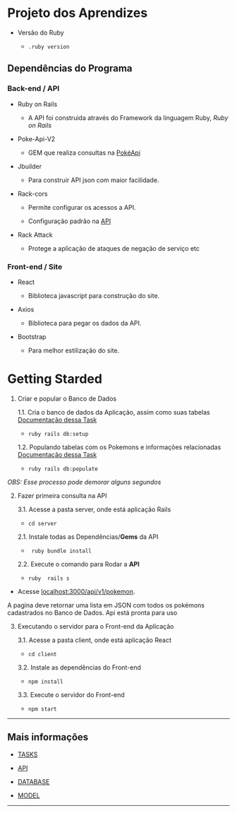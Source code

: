 
# Projeto dos Aprendizes
  

* Versão do Ruby

    -  ``` .ruby version ```  


## Dependências do Programa

### Back-end / API

* Ruby on Rails

	- A API foi construida através do Framework da linguagem Ruby, _Ruby on Rails_

* Poke-Api-V2

	- GEM que realiza consultas na [PokéApi](https://github.com/rdavid1099/poke-api-v2)

* Jbuilder

	- Para construir API json com maior facilidade.

* Rack-cors
    
	- Permite configurar os acessos a API.
        
	- Configuração padrão na [API](https://bitbucket.org/JoaoGabrielOliveira/projetoaprendizes/src/master/docs/api.md)
  
* Rack Attack

	- Protege a aplicação de ataques de negação de serviço etc

### Front-end / Site

* React

	- Biblioteca javascript para construção do site.

* Axios

	- Biblioteca para pegar os dados da API.

* Bootstrap

	- Para melhor estilização do site.

# Getting Starded

1. Criar e popular o Banco de Dados

  
    1.1. Cria o banco de dados da Aplicação, assim como suas tabelas [Documentação dessa Task](https://bitbucket.org/JoaoGabrielOliveira/projetoaprendizes/src/master/docs/tasks.md#markdown-header-setup)

    -  ``` ruby rails db:setup ```

    1.2. Populando tabelas com os Pokemons e informações relacionadas [Documentação dessa Task](https://bitbucket.org/JoaoGabrielOliveira/projetoaprendizes/src/master/docs/tasks.md#markdown-header-populate)

    - ``` ruby rails db:populate ```

_OBS: Esse processo pode demorar alguns segundos_

  

2. Fazer primeira consulta na API

    3.1. Acesse a pasta server, onde está aplicação Rails

    - ```cd server ```

    2.1. Instale todas as Dependências/**Gems** da API 

    - ``` ruby bundle install```

    2.2. Execute o comando para Rodar a **API**
    
    -  ``` ruby  rails s ```

- Acesse [localhost:3000/api/v1/pokemon](localhost:3000/api/v1/pokemon).

A pagina deve retornar uma lista em JSON com todos os pokémons cadastrados no Banco de Dados.
Api está pronta para uso



3. Executando o servidor para o Front-end da Aplicação

    3.1. Acesse a pasta client, onde está aplicação React

    - ```cd client ```

    3.2. Instale as dependências do Front-end

    - ```npm install ```

    3.3. Execute o servidor do Front-end

    - ```npm start ```

---


## Mais informações

* [TASKS](https://bitbucket.org/JoaoGabrielOliveira/projetoaprendizes/src/master/docs/tasks.md)

* [API](https://bitbucket.org/JoaoGabrielOliveira/projetoaprendizes/src/master/docs/api.md)

* [DATABASE](https://bitbucket.org/JoaoGabrielOliveira/projetoaprendizes/src/master/docs/db/database.md)

* [MODEL](https://bitbucket.org/JoaoGabrielOliveira/projetoaprendizes/src/master/docs/db/model.md)


---